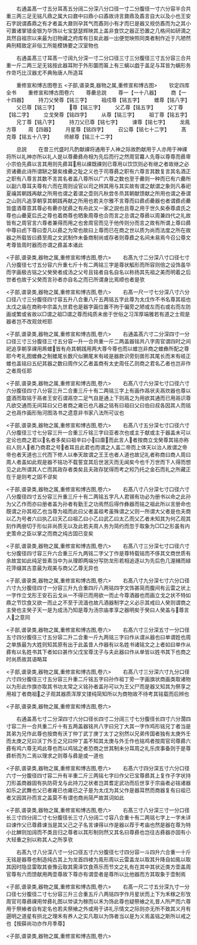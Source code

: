 <!-- { "loadSidebar": true } -->
　　右通盖髙一寸五分耳髙五分阔二分深八分口径一寸二分腹径一寸六分容半合共重三两三足无铭凡鼎之属大曰鼐中曰鼎小曰鼒故诗言鼐鼎及鼒言自大以及小也王安石字説谓鼒鼎之有才者盖大鼐则孕其气而鼒则小有才而巳是器又规仿鼒而为之其小可置诸掌错金银为华饰以七宝瑟瑟辉映其上盖非食饮之器正恐置之几格间如研滴之具然自祖宗以来最为旧物藏之府库有日矣此器一出便觉映照同类者制作近于凡陋然典刑精致定非俗工所能模铸要之汉室物也






















　　右通盖髙三寸耳髙一寸阔九分深一寸二分口径三寸三分腹径三寸五分容三合共重一斤二两三足无铭按此器耳附于外形圜而匾上有三螭以戯于盖足与耳皆为螭形务作竒巧比汉器尤不典殆唐人所造耳


　　重修宣和博古图卷五
<子部,谱录类,器物之属,重修宣和博古图>
　　钦定四库全书
　　重修宣和博古图卷六
　　尊罍总説
　　尊一【一十八器】
　　商【一十四器】
　　持刀父癸尊【铭三字】
　　祖戍尊【铭五字】
　　蜼尊【铭八字】
　　父已尊【铭三字】
　　尊【铭三字】
　　父乙尊【铭五字】
　　父丁尊【铭二字】
　　立戈癸尊【铭四字】
　　从尊【铭三字】
　　祖丁尊【铭五字】
　　兄丁尊【铭八字】
　　持刀父已尊【铭七字】
　　谏尊【铭七字】
　　龙鳯方尊
　　周【四器】
　　月星尊【铭四字】
　　召公尊【铭七十二字】
　　髙克尊【铭五十八字】
　　师艅尊【铭三十二字】








　　总説
　　在昔三代盛时凡酌献祼将通用于人神之际故酌献用于人亦用于神祼将所以礼神亦所以礼人是以尊罍彞舟相为先后而行之然周官羃人先尊以尊尊而彞卑小宗伯先彞以言其用则先彞耳用以祼既祼则已尊用以饮饮则必有继之者故继之必资诸罍此诗所谓缾之罄矣维罍之耻之义也于司尊彞之职有六尊言其数复言其名酒正之职有八尊言其数不言其名者盖八尊所以广六尊之数也至于罍则一种而已有六罍所以副六尊耳夫尊有六而在周则设官以司之辨其用与其实故有谓之献谓之象则凡春祀夏禴其朝践再献之所用也谓之着谓之壶则凡秋尝冬烝其朝献馈献之所用也谓之泰谓之山则凡追享朝享其朝践再献之所用也若夫尔雅不言尊而曰彞卣罍器也者谓彞卣罍皆盛酒尊意其尊必有罍亦犹彞之有舟此又一家之説也且尊之用于世久矣泰尊虞氏之尊也山罍夏后氏之尊也着商尊也牺象周尊也合而言之总谓之尊彞以周兼四代之礼故皆有之周官言六尊者兼得而用之也舍周官而见于他传则分而言之故有所谓上尊曰彞中尊曰卣下尊曰壶凡以彞之为常也故曰上尊而已在商之世以质为尚而法度之所在故器之所载皆曰彞至周之文武制作未备商制尚或存者则尊彞之名间未易焉今召公尊文考尊皆周时器而亦谓之彞盖本诸此








<子部,谱录类,器物之属,重修宣和博古图,卷六>
　　右髙九寸二分深八寸口径七寸八分腹径七寸五分容六升重七斤十有二两铭三字是尊状觚形而所容则倍之设饰虽华而字画极古铭之父癸癸者成汤之父号且铭者自名自名以称扬其先祖之美而明着之后世者也故于父癸而言孙者亦自名之而已所谓身比焉顺也者是欤










<子部,谱录类,器物之属,重修宣和博古图,卷六>
　　右髙一尺一寸七分深八寸六分口径八寸三分腹径四寸容五升八合重八斤五两铭五字此尊为太戊作不书名尊其祖也太戊之庙在商称中宗盖九世君也是器字画位置不拘于偏旁之陋或左而右或右而左防画或繁或省故以□谓之祖□谓之尊而纯质未凿于世俗之习浑厚端雅若有道之士观是器者岂不改观敛袵耶









<子部,谱录类,器物之属,重修宣和博古图,卷六>
　　右通盖髙六寸二分深四寸一分口径三寸三分腹径三寸五分容一升一合共重一斤二两盖器铭共八字周官谓四时之间祀追享朝享祼用乕蜼皆有舟其朝践用两大尊今尊也而以蜼岂非商之蜼彝所配之尊耶今考礼图蜼彝之制蜼尾长数尺似獭尾末有岐是器款识旁刻兽形其尾长而末有岐正蜼也盖铭曰五纪其器之数曰周作父乙者盖商有太史周任乙则商之君名乙者也岂非作之者周任耶








<子部,谱录类,器物之属,重修宣和博古图,卷六>
　　右髙八寸六分深七寸口径六寸六分腹径四寸八分容三升二合重三斤十有二两铭三字上有画作鬲状夫鬲炊器也尊以盛酒而取铭于鬲者王安石谓鬲空二足气自是通上下则鬲之为用欲其通而已用鬲识尊凡欲交通而无间耳曰父已者商之雍已也凡器之铭有曰祖曰父曰伯曰叔各因其人而铭之也鬲作画形殆河图洛书之遗意非书家八法所可议也









<子部,谱录类,器物之属,重修宣和博古图,卷六>
　　右髙八寸五分深七寸口径六寸八分腹径三寸七分容三升一合重三斤铭三字曰亚者次也或主于献或主于器盖未可以定论也商之君以名者多矣曰祖辛曰小曰廪而此言人者按商立戈癸尊其铭亦称曰人则人者乃商君之号者耳且此君也而谓之人盖二帝而上体天以治人故谓之帝帝也者天道也三代而下修人以奉天故谓之王王也者人道也故记礼者称商曰商人周曰周人者盖如此观是器不铭功不载誓宜其后世泯灭而无闻矣今也千万世而下人得而想见之此所谓其人亡而其政存者类矣且夫政存犹得而考之矧乃托之金石而礼之所藏正在于是则考之固不谬矣




<子部,谱录类,器物之属,重修宣和博古图,卷六>
　　右髙八寸八分深七寸口径六寸八分腹径四寸五分容三升重三斤十有二两铭五字凡人君锡有功必为册书以命之此孙为父乙作而亦曰册者盖为孙者有勤王之功焉然后得作彝器而铭之祖此所以言册命也既谓之孙其视乙也当尊为祖而此曰父者盖祖考虽殊谓之父则一所谓大父者是也夫商以乙为号者六曰执乙曰天乙曰祖乙曰小乙曰武乙曰太乙而父乙者未知其为何乙观其刻作两册切于形似非尚质无以及此若夫周人务为简约而忽于取象为□□之形虽有内史策命之臣以掌之而商之纯古固已变矣






<子部,谱录类,器物之属,重修宣和博古图,卷六>
　　右髙八寸三分深七寸口径六寸七分腹径四寸容三升六合重三斤九两铭二字父丁作是尊特载铭而不侈其文商世质有余故宜如此纯足皆素当中为从理即两端分写防龙形若相追逐以为先后色几渥赭而緑花萍缀其古意最为观美与商父乙尊无异也











<子部,谱录类,器物之属,重修宣和博古图,卷六>
　　右髙八寸九分深七寸六分口径六寸九分腹径四寸一分容三升九合重四斤八两铭四字文饰甚简而腹间有云雷之状上一字作立戈形王安石云戈从一不得已而用欲一而止今尊酒器也而画立戈之状不特如鼎之节饮食又欲一而止之不至于流湎也故凡酒器制字之义必示其戒曰人癸则谓商之主癸也主癸子天一是为成汤乃知是尊为汤宗庙孝享之器明矣于癸曰人癸盖与尊言人之意同








<子部,谱录类,器物之属,重修宣和博古图,卷六>
　　右髙六寸三分深五寸一分口径五寸四分腹径三寸五分容二升二合重一斤九两铭三字曰作从谓从器也曰单谓姓也周之单族最为大姓则知其原有出于此盖昔人作器有以名姓书诸铭文之上者如曰单作从彞有以名姓书其下者如曰甚作父戊宝尊沈子与夫此器曰作从单皆以姓书其下也商之时尚质故其语略耳









<子部,谱录类,器物之属,重修宣和博古图,卷六>
　　右髙八寸三分深六寸九分口径六寸四分腹径三寸五分容三升重二斤铭五字曰孙作祖丁旁一字画旗状商画类取诸物以为形此作旗亦取其书功太常之义铭孙者盖孙可以为王父尸而是器又知其为祭享之用祖丁者商祖之子观其器质浑厚文镂纯简知所以为商物故不待考其铭载而后辨也










<子部,谱录类,器物之属,重修宣和博古图,卷六>








　　右通盖髙七寸二分深四寸六分口径长四寸二分阔三寸七分腹径长四寸六分濶四寸容二升一合共重二斤十有五两盖器铭共八字曰兄丁大其一字作鸡形铭兄丁者当是其弟为兄作此尊也按商有沃丁仲丁武丁庚丁太丁之别然以兄弟传国者独有太庚外壬而太庚之兄曰沃丁外壬之兄曰仲丁盖不知其太庚与外壬作也铭鸡者按周官司尊彞六彞有鸡六尊无鸡此尊也而以鸡铭之者恐商之世其制未分耳周之礼乐庶事备则于是尊彞析而为二焉以理求之则尊与彞是或一道也














<子部,谱录类,器物之属,重修宣和博古图,卷六>
　　右髙六寸四分深五寸六分口径六寸一分腹径四寸容二升有半重二斤三两铭七字曰作父已宝尊彞其上复作子字状持刀形盖商器固有执防荷戈与此持刀之状者岂其耆定武功而后世享于宗庙者必铭诸器如乐之武舞也父已者雍已也雍已之子是为太戊为其父作是器耳然而商器复有曰祖已者又因其孙而言之盖莫不有谓也商尚简严故其词如此









<子部,谱录类,器物之属,重修宣和博古图,卷六>
　　右髙三寸八分深三寸一分口径长三寸四分阔二寸七分腹径长三寸八分阔二寸容八合重十有二两铭七字上一字未详曰谏作父已尊彞谏当是其父己之子名言谏得以作是器以荐于考庙也然是器在尊为特小比觯则加阔而不类且归之尊者以其形制则然又其名曰尊彞也岂往古彞器亦固有小大轻重之别以称其人之所享欤

















　　右髙九寸八分深八寸一分口径五寸六分腹径七寸四分容一斗四升六合重一十斤无铭是器尊也制造纯古其上为龙首四棱为鳯形周以云雷盖龙以取其升降自如鳯以取其因时隐显雷取其奋豫云取其需泽饮食燕乐而节文之礼有在其中其状近类方壶盖周官尊有六而馈献用两壶尊故下尊亦有谓壶者是尊所以比他器而方其取象于壶制焉

<子部,谱录类,器物之属,重修宣和博古图,卷六>
　　右髙一尺二寸五分深九寸一分口径七分腹径二寸七分容三升三合重五斤八两铭四字作月星状而上下为禾稼之形攷周官司尊彞祼用斚彞礼图以斚读为稼而以禾为饰此尊也疑祭飨之礼昔人所严而六尊用于祭飨者自有定名也若夫祭飨之外或用于讲礼示情文之际则亦无所不致其义月有遡明之道星有拱北之理禾有养人之实凡取以为饰者当以是为义焉盖铭之斯所以戒之也【按薛尚功亦作月季尊】








<子部,谱录类,器物之属,重修宣和博古图,卷六>
